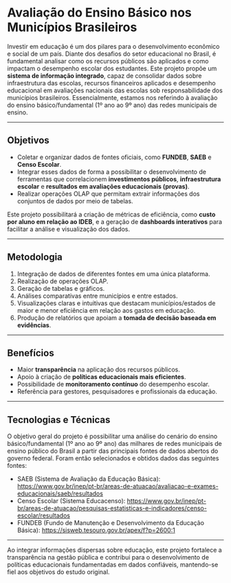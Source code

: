 # Avaliação do Ensino Básico nos Municípios Brasileiros

Investir em educação é um dos pilares para o desenvolvimento econômico e social de um país. Diante dos desafios do setor educacional no Brasil, é fundamental analisar como os recursos públicos são aplicados e como impactam o desempenho escolar dos estudantes. Este projeto propõe um **sistema de informação integrado**, capaz de consolidar dados sobre infraestrutura das escolas, recursos financeiros aplicados e desempenho educacional em avaliações nacionais das escolas sob responsabilidade dos municípios brasileiros. Essencialmente, estamos nos referindo à avaliação do ensino básico/fundamental (1º ano ao 9º ano) das redes municipais de ensino.

---

## Objetivos

- Coletar e organizar dados de fontes oficiais, como **FUNDEB**, **SAEB** e **Censo Escolar**.
- Integrar esses dados de forma a possibilitar o desenvolvimento de ferramentas que correlacionem **investimentos públicos**, **infraestrutura escolar** e **resultados em avaliações educacionais (provas)**.
- Realizar operações OLAP que permitam extrair informações dos conjuntos de dados por meio de tabelas. 

Este projeto possibilitará a criação de métricas de eficiência, como **custo por aluno em relação ao IDEB**, e a geração de **dashboards interativos** para facilitar a análise e visualização dos dados.

---

## Metodologia

1. Integração de dados de diferentes fontes em uma única plataforma.
2. Realização de operações OLAP.
3. Geração de tabelas e gráficos.
4. Análises comparativas entre municípios e entre estados.
5. Visualizações claras e intuitivas que destacam municípios/estados de maior e menor eficiência em relação aos gastos em educação.
6. Produção de relatórios que apoiam a **tomada de decisão baseada em evidências**.

---

## Benefícios

- Maior **transparência** na aplicação dos recursos públicos.
- Apoio à criação de **políticas educacionais mais eficientes**.
- Possibilidade de **monitoramento contínuo** do desempenho escolar.
- Referência para gestores, pesquisadores e profissionais da educação.

---

## Tecnologias e Técnicas

O objetivo geral do projeto é possibilitar uma análise do cenário do ensino básico/fundamental (1º ano ao 9º ano) das milhares de redes municipais de ensino público do Brasil a partir das principais fontes de dados abertos do governo federal. Foram então selecionados e obtidos dados das seguintes fontes:

- SAEB (Sistema de Avaliação da Educação Básica): https://www.gov.br/inep/pt-br/areas-de-atuacao/avaliacao-e-exames-educacionais/saeb/resultados
- Censo Escolar (Sistema Educacenso): https://www.gov.br/inep/pt-br/areas-de-atuacao/pesquisas-estatisticas-e-indicadores/censo-escolar/resultados
- FUNDEB (Fundo de Manutenção e Desenvolvimento da Educação Básica): https://sisweb.tesouro.gov.br/apex/f?p=2600:1

---

Ao integrar informações dispersas sobre educação, este projeto fortalece a transparência na gestão pública e contribui para o desenvolvimento de políticas educacionais fundamentadas em dados confiáveis, mantendo-se fiel aos objetivos do estudo original.


